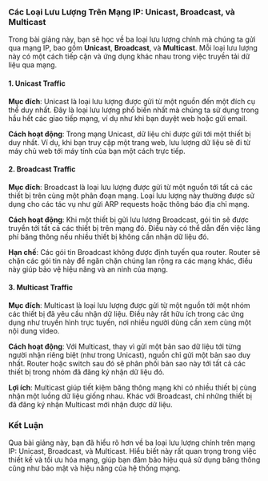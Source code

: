 ### Các Loại Lưu Lượng Trên Mạng IP: Unicast, Broadcast, và Multicast

Trong bài giảng này, bạn sẽ học về ba loại lưu lượng chính mà chúng ta gửi qua mạng IP, bao gồm **Unicast**, **Broadcast**, và **Multicast**. Mỗi loại lưu lượng này có một cách tiếp cận và ứng dụng khác nhau trong việc truyền tải dữ liệu qua mạng.

#### 1. Unicast Traffic

**Mục đích**: Unicast là loại lưu lượng được gửi từ một nguồn đến một đích cụ thể duy nhất. Đây là loại lưu lượng phổ biến nhất mà chúng ta sử dụng trong hầu hết các giao tiếp mạng, ví dụ như khi bạn duyệt web hoặc gửi email.

**Cách hoạt động**: Trong mạng Unicast, dữ liệu chỉ được gửi tới một thiết bị duy nhất. Ví dụ, khi bạn truy cập một trang web, lưu lượng dữ liệu sẽ đi từ máy chủ web tới máy tính của bạn một cách trực tiếp.

#### 2. Broadcast Traffic

**Mục đích**: Broadcast là loại lưu lượng được gửi từ một nguồn tới tất cả các thiết bị trên cùng một phân đoạn mạng. Loại lưu lượng này thường được sử dụng cho các tác vụ như gửi ARP requests hoặc thông báo địa chỉ mạng.

**Cách hoạt động**: Khi một thiết bị gửi lưu lượng Broadcast, gói tin sẽ được truyền tới tất cả các thiết bị trên mạng đó. Điều này có thể dẫn đến việc lãng phí băng thông nếu nhiều thiết bị không cần nhận dữ liệu đó.

**Hạn chế**: Các gói tin Broadcast không được định tuyến qua router. Router sẽ chặn các gói tin này để ngăn chặn chúng lan rộng ra các mạng khác, điều này giúp bảo vệ hiệu năng và an ninh của mạng.

#### 3. Multicast Traffic

**Mục đích**: Multicast là loại lưu lượng được gửi từ một nguồn tới một nhóm các thiết bị đã yêu cầu nhận dữ liệu. Điều này rất hữu ích trong các ứng dụng như truyền hình trực tuyến, nơi nhiều người dùng cần xem cùng một nội dung video.

**Cách hoạt động**: Với Multicast, thay vì gửi một bản sao dữ liệu tới từng người nhận riêng biệt (như trong Unicast), nguồn chỉ gửi một bản sao duy nhất. Router hoặc switch sau đó sẽ phân phối bản sao này tới tất cả các thiết bị trong nhóm đã đăng ký nhận dữ liệu đó.

**Lợi ích**: Multicast giúp tiết kiệm băng thông mạng khi có nhiều thiết bị cùng nhận một luồng dữ liệu giống nhau. Khác với Broadcast, chỉ những thiết bị đã đăng ký nhận Multicast mới nhận được dữ liệu.

### Kết Luận

Qua bài giảng này, bạn đã hiểu rõ hơn về ba loại lưu lượng chính trên mạng IP: Unicast, Broadcast, và Multicast. Hiểu biết này rất quan trọng trong việc thiết kế và tối ưu hóa mạng, giúp bạn đảm bảo hiệu quả sử dụng băng thông cũng như bảo mật và hiệu năng của hệ thống mạng.

